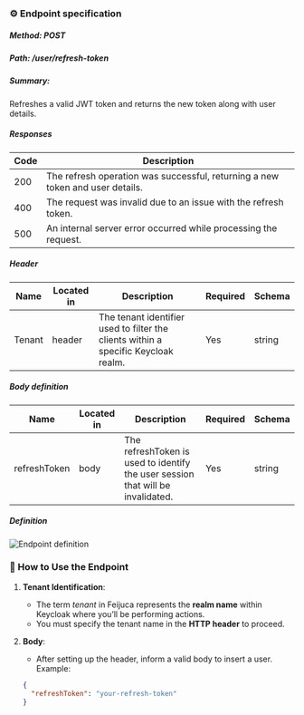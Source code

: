 ### ⚙️ Endpoint specification  

##### Method: POST
##### Path: /user/refresh-token
##### Summary:

Refreshes a valid JWT token and returns the new token along with user details.

##### Responses
| Code | Description |
| ---- | ----------- |
| 200 | The refresh operation was successful, returning a new token and user details. |
| 400 | The request was invalid due to an issue with the refresh token. |
| 500 | An internal server error occurred while processing the request. |
    
##### Header

| Name | Located in | Description | Required | Schema |
| ---- | ---------- | ----------- | -------- | ---- |
| Tenant | header | The tenant identifier used to filter the clients within a specific Keycloak realm. | Yes | string |

##### Body definition

| Name | Located in | Description | Required | Schema |
| ---- | ---------- | ----------- | -------- | ---- |
| refreshToken | body | The refreshToken is used to identify the user session that will be invalidated. | Yes | string |
	
##### Definition
![Endpoint definition](https://res.cloudinary.com/dbyrluup1/image/upload/qaa8tdwzt3ub4vkrcvbc.jpg "Endpoint definition")   


### 📝 How to Use the Endpoint

1. **Tenant Identification**:
   - The term *tenant* in Feijuca represents the **realm name** within Keycloak where you’ll be performing actions.
   - You must specify the tenant name in the **HTTP header** to proceed.


2. **Body**:
   - After setting up the header, inform a valid body to insert a user. Example:  

	```json
	{  
	  "refreshToken": "your-refresh-token"
	}
	
	```
